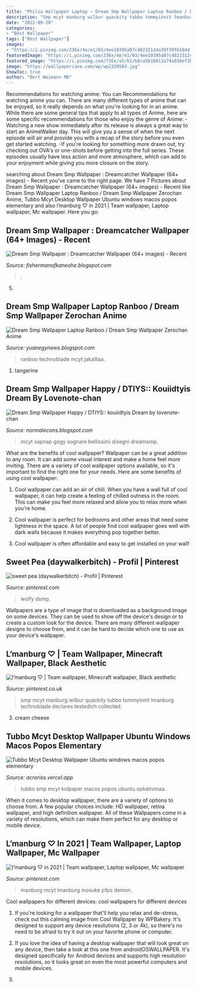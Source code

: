 ```yaml
---
title: "Philza Wallpaper Laptop ~ Dream Smp Wallpaper Laptop Ranboo / Dream Smp Wallpaper Zerochan Anime"
description: "Smp mcyt manburg wilbur quackity tubbo tommyinnit lmanburg technoblade declares testedich collected"
date: "2022-09-20"
categories:
- "Best Wallpaper"
tags: ["Best Wallpaper"]
images:
- "https://i.pinimg.com/236x/4e/e1/03/4ee10395a07c48215124a39f39fb184d.jpg?nii=t"
featuredImage: "https://i.pinimg.com/236x/4e/e1/03/4ee10395a07c48215124a39f39fb184d.jpg?nii=t"
featured_image: "https://i.pinimg.com/736x/a5/b1/b8/a5b1b811a74a038ef3088797f7251e6a.jpg"
image: "https://wallpapercave.com/wp/wp2339583.jpg"
ShowToc: true
author: "Bert Weimann MD"
---
```



Recommendations for watching anime: You can
Recommendations for watching anime you can. There are many different types of anime that can be enjoyed, so it really depends on what you're looking for in an anime. While there are some general tips that apply to all types of Anime, here are some specific recommendations for those who enjoy the genre of Anime: 
-Watching a new show immediately after its release is always a great way to start an AnimeWalker day. This will give you a sense of when the next episode will air and provide you with a recap of the story before you even get started watching. 
-If you're looking for something more drawn out, try checking out OVA's or one-shots before getting into the full series. These episodes usually have less action and more atmosphere, which can add to your enjoyment while giving you more closure on the story.

	

		
searching about Dream Smp Wallpaper : Dreamcatcher Wallpaper (64+ images) - Recent you've came to the right page. We have 7 Pictures about Dream Smp Wallpaper : Dreamcatcher Wallpaper (64+ images) - Recent like Dream Smp Wallpaper Laptop Ranboo / Dream Smp Wallpaper Zerochan Anime, Tubbo Mcyt Desktop Wallpaper Ubuntu windows macos popos elementary and also l’manburg ♡ in 2021 | Team wallpaper, Laptop wallpaper, Mc wallpaper. Here you go:
		
    
## Dream Smp Wallpaper : Dreamcatcher Wallpaper (64+ Images) - Recent

<img loading=lazy src="https://wallpapercave.com/wp/wp2339583.jpg" onerror="this.onerror=null;this.src='https://tse2.mm.bing.net/th?id=OIP.Gudm2c5l19Etbrj6QxihBAHaEo&amp;pid=15.1';" alt="Dream Smp Wallpaper : Dreamcatcher Wallpaper (64+ images) - Recent">

_Source: fishermanofkaneohe.blogspot.com_

>. 

	

5.

    
## Dream Smp Wallpaper Laptop Ranboo / Dream Smp Wallpaper Zerochan Anime

<img loading=lazy src="https://i.pinimg.com/originals/59/fa/15/59fa15fb4da3bdf3caf868c9698d1752.jpg" onerror="this.onerror=null;this.src='https://tse2.mm.bing.net/th?id=OIP._x61--uO-tWSerTCHQr01gHaDQ&amp;pid=15.1';" alt="Dream Smp Wallpaper Laptop Ranboo / Dream Smp Wallpaper Zerochan Anime">

_Source: yuanegynews.blogspot.com_

>ranboo technoblade mcyt jakalllaa. 

	

1. tangerine 

    
## Dream Smp Wallpaper Happy / DTIYS:: Kouiidtyis Dream By Lovenote-chan

<img loading=lazy src="https://i.pinimg.com/236x/4e/e1/03/4ee10395a07c48215124a39f39fb184d.jpg?nii=t" onerror="this.onerror=null;this.src='https://tse1.mm.bing.net/th?id=OIP.NfS2bNG-vnm1BZaUUtxAfgAAAA&amp;pid=15.1';" alt="Dream Smp Wallpaper Happy / DTIYS:: kouiidtyis Dream by lovenote-chan">

_Source: normalecons.blogspot.com_

>mcyt sapnap gogy sognare bellissimi disegni dreamsmp. 

	

What are the benefits of cool wallpaper?
Wallpaper can be a great addition to any room. It can add some visual interest and make a home feel more inviting. There are a variety of cool wallpaper options available, so it's important to find the right one for your needs. Here are some benefits of using cool wallpaper: 
1. Cool wallpaper can add an air of chill. When you have a wall full of cool wallpaper, it can help create a feeling of chilled outness in the room. This can make you feel more relaxed and allow you to relax more when you're home. 

2. Cool wallpaper is perfect for bedrooms and other areas that need some lightness in the space. A lot of people find cool wallpaper goes well with dark walls because it makes everything pop together better. 

3. Cool wallpaper is often affordable and easy to get installed on your wall!

    
## Sweet Pea (daywalkerbitch) - Profil | Pinterest

<img loading=lazy src="https://i.pinimg.com/236x/ae/60/04/ae6004e8542b10a1749cac48a004dea2.jpg" onerror="this.onerror=null;this.src='https://tse3.mm.bing.net/th?id=OIP.l08mvexSH-dVCcFAXWIcXgAAAA&amp;pid=15.1';" alt="sweet pea (daywalkerbitch) - Profil | Pinterest">

_Source: pinterest.com_

>wolfy dsmp. 

	

Wallpapers are a type of image that is downloaded as a background image on some devices. They can be used to show off the device's design or to create a custom look for the device. There are many different wallpaper designs to choose from, and it can be hard to decide which one to use as your device's wallpaper.

    
## L’manburg ♡ | Team Wallpaper, Minecraft Wallpaper, Black Aesthetic

<img loading=lazy src="https://i.pinimg.com/736x/69/58/a6/6958a66ec7dc4978b3deb8957e96dc06.jpg" onerror="this.onerror=null;this.src='https://tse3.mm.bing.net/th?id=OIP.GKxknWg0tKsS7uru1o_zGgHaEK&amp;pid=15.1';" alt="l’manburg ♡ | Team wallpaper, Minecraft wallpaper, Black aesthetic">

_Source: pinterest.co.uk_

>smp mcyt manburg wilbur quackity tubbo tommyinnit lmanburg technoblade declares testedich collected. 

	

3. cream cheese 

    
## Tubbo Mcyt Desktop Wallpaper Ubuntu Windows Macos Popos Elementary

<img loading=lazy src="https://www.kolpaper.com/wp-content/uploads/2021/01/HD-Tommy-and-Tubbo-Wallpaper.jpg" onerror="this.onerror=null;this.src='https://tse1.mm.bing.net/th?id=OIP.yaKRfPQQoU_RPoTMyPOY9AHaFj&amp;pid=15.1';" alt="Tubbo Mcyt Desktop Wallpaper Ubuntu windows macos popos elementary">

_Source: acroriss.vercel.app_

>tubbo smp mcyt kolpaper macos popos ubuntu opkalnnnaa. 

	

When it comes to desktop wallpaper, there are a variety of options to choose from. A few popular choices include: HD wallpaper, retina wallpaper, and high definition wallpaper. All of these Wallpapers come in a variety of resolutions, which can make them perfect for any desktop or mobile device. 

    
## L’manburg ♡ In 2021 | Team Wallpaper, Laptop Wallpaper, Mc Wallpaper

<img loading=lazy src="https://i.pinimg.com/736x/a5/b1/b8/a5b1b811a74a038ef3088797f7251e6a.jpg" onerror="this.onerror=null;this.src='https://tse4.mm.bing.net/th?id=OIP.AyeFCZ2m39i8W8VvF9jNbgHaEK&amp;pid=15.1';" alt="l’manburg ♡ in 2021 | Team wallpaper, Laptop wallpaper, Mc wallpaper">

_Source: pinterest.com_

>manburg mcyt lmanburg inosuke pfps demon. 

	

Cool wallpapers for different devices:
cool wallpapers for different devices 

1. If you're looking for a wallpaper that'll help you relax and de-stress, check out this calming image from Cool Wallpaper by WPBakery. It's designed to support any device resolutions (2, 3 or 4k), so there's no need to be afraid to try it out on your favorite phone or computer.

2. If you love the idea of having a desktop wallpaper that will look great on any device, then take a look at this one from androidOSWALLPAPER. It's designed specifically for Android devices and supports high resolution resolutions, so it looks great on even the most powerful computers and mobile devices.

3.

